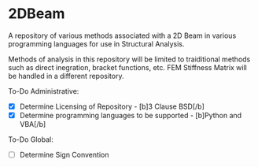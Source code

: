 # 2DBeam
A repository of various methods associated with a 2D Beam in various programming languages for use in Structural Analysis.

Methods of analysis in this repository will be limited to traiditional methods such as direct inegration, bracket functions, etc. FEM Stiffness Matrix will be handled in a different repository.

To-Do Administrative:

- [x] Determine Licensing of Repository - [b]3 Clause BSD[/b]
- [x] Determine programming languages to be supported - [b]Python and VBA[/b]

To-Do Global:

- [ ] Determine Sign Convention
